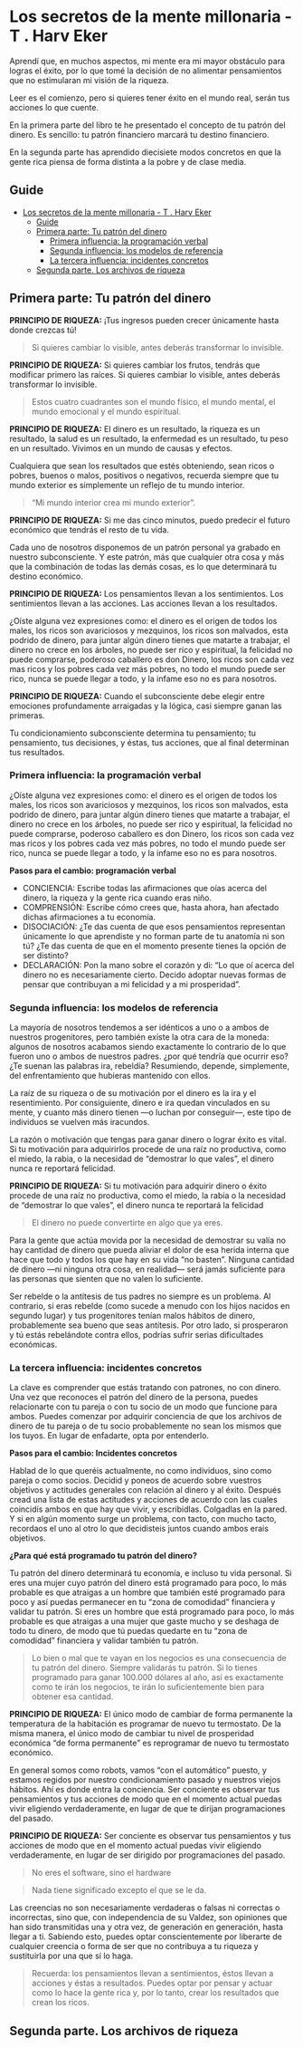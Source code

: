 # Los secretos de la mente millonaria - T . Harv Eker

Aprendí que, en muchos aspectos, mi mente era mi mayor obstáculo para logras el éxito, por lo que tomé la decisión de no alimentar pensamientos que no estimularan mi visión de la riqueza.

Leer es el comienzo, pero si quieres tener éxito en el mundo real, serán tus acciones lo que cuente.

En la primera parte del libro te he presentado el concepto de tu patrón del dinero. Es sencillo: tu patrón financiero marcará tu destino financiero.

En la segunda parte has aprendido diecisiete modos concretos en que la gente rica piensa de forma distinta a la pobre y de clase media.


## Guide

- [Los secretos de la mente millonaria - T . Harv Eker](#los-secretos-de-la-mente-millonaria---t--harv-eker)
  - [Guide](#guide)
  - [Primera parte: Tu patrón del dinero](#primera-parte-tu-patrón-del-dinero)
    - [Primera influencia: la programación verbal](#primera-influencia-la-programación-verbal)
    - [Segunda influencia: los modelos de referencia](#segunda-influencia-los-modelos-de-referencia)
    - [La tercera influencia: incidentes concretos](#la-tercera-influencia-incidentes-concretos)
  - [Segunda parte. Los archivos de riqueza](#segunda-parte-los-archivos-de-riqueza)

## Primera parte: Tu patrón del dinero

**PRINCIPIO DE RIQUEZA:** ¡Tus ingresos pueden crecer únicamente hasta donde crezcas tú!

> Si quieres cambiar lo visible, antes deberás transformar lo invisible.

**PRINCIPIO DE RIQUEZA:** Si quieres cambiar los frutos, tendrás que modificar primero las raíces. Si quieres cambiar lo visible, antes deberás transformar lo invisible.

>Estos cuatro cuadrantes son el mundo físico, el mundo mental, el mundo emocional y el mundo espiritual.

**PRINCIPIO DE RIQUEZA:** El dinero es un resultado, la riqueza es un resultado, la salud es un resultado, la enfermedad es un resultado, tu peso en un resultado. Vivimos en un mundo de causas y efectos.

Cualquiera que sean los resultados que estés obteniendo, sean ricos o pobres, buenos o malos, positivos o negativos, recuerda siempre que tu mundo exterior es simplemente un reflejo de tu mundo interior.

> “Mi mundo interior crea mi mundo exterior”.

**PRINCIPIO DE RIQUEZA:** Si me das cinco minutos, puedo predecir el futuro económico que tendrás el resto de tu vida.

Cada uno de nosotros disponemos de un patrón personal ya grabado en nuestro subconsciente. Y este patrón, más que cualquier otra cosa y más que la combinación de todas las demás cosas, es lo que determinará tu destino económico.

**PRINCIPIO DE RIQUEZA:** Los pensamientos llevan a los sentimientos. Los sentimientos llevan a las acciones. Las acciones llevan a los resultados.

¿Oíste alguna vez expresiones como: el dinero es el origen de todos los males, los ricos son avariciosos y mezquinos, los ricos son malvados, esta podrido de dinero, para juntar algún dinero tienes que matarte a trabajar, el dinero no crece en los árboles, no puede ser rico y espiritual, la felicidad no puede comprarse, poderoso caballero es don Dinero, los ricos son cada vez mas ricos y los pobres cada vez más pobres, no todo el mundo puede ser rico, nunca se puede llegar a todo, y la infame eso no es para nosotros.

**PRINCIPIO DE RIQUEZA:** Cuando el subconsciente debe elegir entre emociones profundamente arraigadas y la lógica, casi siempre ganan las primeras.

Tu condicionamiento subconsciente determina tu pensamiento; tu pensamiento, tus decisiones, y éstas, tus acciones, que al final determinan tus resultados.

### Primera influencia: la programación verbal

¿Oíste alguna vez expresiones como: el dinero es el origen de todos los males, los ricos son avariciosos y mezquinos, los ricos son malvados, esta podrido de dinero, para juntar algún dinero tienes que matarte a trabajar, el dinero no crece en los árboles, no puede ser rico y espiritual, la felicidad no puede comprarse, poderoso caballero es don Dinero, los ricos son cada vez mas ricos y los pobres cada vez más pobres, no todo el mundo puede ser rico, nunca se puede llegar a todo, y la infame eso no es para nosotros.

**Pasos para el cambio: programación verbal**

- CONCIENCIA: Escribe todas las afirmaciones que oías acerca del dinero, la riqueza y la gente rica cuando eras niño.
- COMPRENSIÓN: Escribe cómo crees que, hasta ahora, han afectado dichas afirmaciones a tu economía.
- DISOCIACIÓN: ¿Te das cuenta de que esos pensamientos representan únicamente lo que aprendiste y no forman parte de tu anatomía ni son tú? ¿Te das cuenta de que en el momento presente tienes la opción de ser distinto?
- DECLARACIÓN: Pon la mano sobre el corazón y di: “Lo que oí acerca del dinero no es necesariamente cierto. Decido adoptar nuevas formas de pensar que contribuyan a mi felicidad y a mi prosperidad”.

### Segunda influencia: los modelos de referencia

La mayoría de nosotros tendemos a ser idénticos a uno o a ambos de nuestros progenitores, pero también existe la otra cara de la moneda: algunos de nosotros acabamos siendo exactamente lo contrario de lo que fueron uno o ambos de nuestros padres. ¿por qué tendría que ocurrir eso? ¿Te suenan las palabras ira, rebeldía? Resumiendo, depende, simplemente, del enfrentamiento que hubieras mantenido con ellos.

La raíz de su riqueza o de su motivación por el dinero es la ira y el resentimiento. Por consiguiente, dinero e ira quedan vinculados en su mente, y cuanto más dinero tienen —o luchan por conseguir—, este tipo de individuos se vuelven más iracundos.

La razón o motivación que tengas para ganar dinero o lograr éxito es vital. Si tu motivación para adquirirlos procede de una raíz no productiva, como el miedo, la rabia, o la necesidad de “demostrar lo que vales”, el dinero nunca re reportará felicidad.

**PRINCIPIO DE RIQUEZA:** Si tu motivación para adquirir dinero o éxito procede de una raíz no productiva, como el miedo, la rabia o la necesidad de “demostrar lo que vales”, el dinero nunca te reportará la felicidad

> El dinero no puede convertirte en algo que ya eres.

Para la gente que actúa movida por la necesidad de demostrar su valía no hay cantidad de dinero que pueda aliviar el dolor de esa herida interna que hace que todo y todos los que hay en su vida “no basten”. Ninguna cantidad de dinero —ni ninguna otra cosa, en realidad— será jamás suficiente para las personas que sienten que no valen lo suficiente.


Ser rebelde o la antítesis de tus padres no siempre es un problema. Al contrario, si eras rebelde (como sucede a menudo con los hijos nacidos en segundo lugar) y tus progenitores tenían malos hábitos de dinero, probablemente sea bueno que seas antítesis. Por otro lado, si prosperaron y tú estás rebelándote contra ellos, podrías sufrir serias dificultades económicas.

### La tercera influencia: incidentes concretos

La clave es comprender que estás tratando con patrones, no con dinero. Una vez que reconoces el patrón del dinero de la persona, puedes relacionarte con tu pareja o con tu socio de un modo que funcione para ambos. Puedes comenzar por adquirir conciencia de que los archivos de dinero de tu pareja o de tu socio probablemente no sean los mismos que los tuyos. En lugar de enfadarte, opta por entenderlo.

**Pasos para el cambio: Incidentes concretos**

Hablad de lo que queréis actualmente, no como individuos, sino como pareja o como socios. Decidid y poneos de acuerdo sobre vuestros objetivos y actitudes generales con relación al dinero y al éxito. Después cread una lista de estas actitudes y acciones de acuerdo con las cuales coincidís ambos en que hay que vivir, y escribidlas. Colgadlas en la pared. Y si en algún momento surge un problema, con tacto, con mucho tacto, recordaos el uno al otro lo que decidisteis juntos cuando ambos erais objetivos.

**¿Para qué está programado tu patrón del dinero?**

Tu patrón del dinero determinará tu economía, e incluso tu vida personal. Si eres una mujer cuyo patrón del dinero está programado para poco, lo más probable es que atraigas a un hombre que también esté programado para poco y así puedas permanecer en tu “zona de comodidad” financiera y validar tu patrón. Si eres un hombre que está programado para poco, lo más probable es que atraigas a una mujer que gaste mucho y se deshaga de todo tu dinero, de modo que tú puedas quedarte en tu “zona de comodidad” financiera y validar también tu patrón.

>Lo bien o mal que te vayan en los negocios es una consecuencia de tu patrón del dinero. Siempre validarás tu patrón. Si lo tienes programado para ganar 100.000 dólares al año, así es exactamente como te irán los negocios, te irán lo suficientemente bien para obtener esa cantidad.

**PRINCIPIO DE RIQUEZA:** El único modo de cambiar de forma permanente la temperatura de la habitación es programar de nuevo tu termostato. De la misma manera, el único modo de cambiar tu nivel de prosperidad económica “de forma permanente” es reprogramar de nuevo tu termostato económico.

En general somos como robots, vamos “con el automático” puesto, y estamos regidos por nuestro condicionamiento pasado y nuestros viejos hábitos. Ahí es donde entra la conciencia. Ser conciente es observar tus pensamientos y tus acciones de modo que en el momento actual puedas vivir eligiendo verdaderamente, en lugar de que te dirijan programaciones del pasado.

**PRINCIPIO DE RIQUEZA:** Ser conciente es observar tus pensamientos y tus acciones de modo que en el momento actual puedas vivir eligiendo verdaderamente, en lugar de ser dirigido por programaciones del pasado.

> No eres el software, sino el hardware

> Nada tiene significado excepto el que se le da.

Las creencias no son necesariamente verdaderas o falsas ni correctas o incorrectas, sino que, con independencia de su Valdez, son opiniones que han sido transmitidas una y otra vez, de generación en generación, hasta llegar a ti. Sabiendo esto, puedes optar conscientemente por liberarte de cualquier creencia o forma de ser que no contribuya a tu riqueza y sustituirla por una que sí lo haga.

> Recuerda: los pensamientos llevan a sentimientos, éstos llevan a acciones y éstas a resultados. Puedes optar por pensar y actuar como lo hace la gente rica y, por lo tanto, crear los resultados que crean los ricos.

## Segunda parte. Los archivos de riqueza


